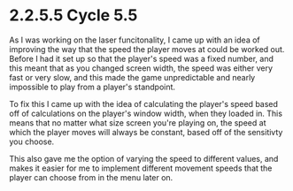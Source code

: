 # 2.2.5.5 Cycle 5.5

As I was working on the laser funcitonality, I came up with an idea of improving the way that the speed the player moves at could be worked out. Before I had it set up so that the player's speed was a fixed number, and this meant that as you changed screen width, the speed was either very fast or very slow, and this made the game unpredictable and nearly impossible to play from a player's standpoint.&#x20;

To fix this I came up with the idea of calculating the player's speed based off of calculations on the player's window width, when they loaded in. This means that no matter what size screen you're playing on, the speed at which the player moves will always be constant, based off of the sensitivty you choose.&#x20;

This also gave me the option of varying the speed to different values, and makes it easier for me to implement different movement speeds that the player can choose from in the menu later on.&#x20;
